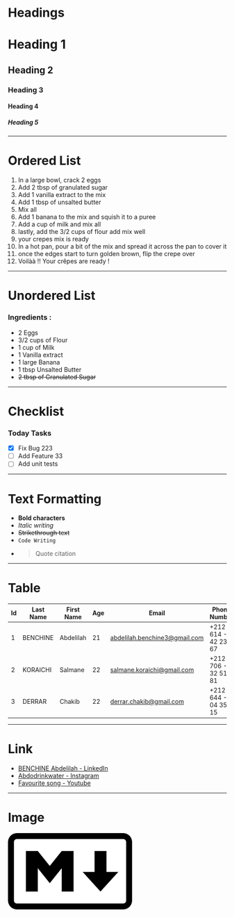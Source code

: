 # Headings
# Heading 1
## Heading 2
### Heading 3 
#### Heading 4 
##### Heading 5
---

# Ordered List
1. In a large bowl, crack 2 eggs
1. Add 2 tbsp of granulated sugar
1. Add 1 vanilla extract to the mix
1. Add 1 tbsp of unsalted butter
1. Mix all 
1. Add 1 banana to the mix and squish it to a puree
1. Add a cup of milk and mix all 
1. lastly, add the 3/2 cups of flour add mix well 
1. your crepes mix is ready
1. In a hot pan, pour a bit of the mix and spread it across the pan to cover it
1. once the edges start to turn golden brown, flip the crepe over
1. Voilàà !! Your crêpes are ready !

---

# Unordered List
### Ingredients :
- 2 Eggs
- 3/2 cups of Flour
- 1 cup of Milk
- 1 Vanilla extract
- 1 large Banana
- 1 tbsp Unsalted Butter
- ~~2 tbsp of Granulated Sugar~~

---
# Checklist 
### Today Tasks
- [x] Fix Bug 223
- [ ] Add Feature 33
- [ ] Add unit tests

---
# Text Formatting
- **Bold characters**
- _Italic writing_
- ~~Strikethrough text~~
- `Code Writing` 
- > Quote citation

---
# Table
| Id | Last Name | First Name | Age | Email | Phone Number |
| -- | --------- | ---------- | --- | ----- | ------------ |
| 1 | BENCHINE | Abdelilah | 21 | abdelilah.benchine3@gmail.com | +212 614 - 42 23 67 |
| 2 | KORAICHI | Salmane | 22 | salmane.koraichi@gmail.com | +212 706 - 32 51 81 |
| 3 | DERRAR | Chakib | 22 | derrar.chakib@gmail.com | +212 644 - 04 35 15 |

---
# Link
- [BENCHINE Abdelilah - LinkedIn]([www.youtube.com](https://www.linkedin.com/in/abdelilah-benchine-5ab323232/))
- [Abdodrinkwater - Instagram](https://www.instagram.com/abdodrinkwater/)
- [Favourite song - Youtube](https://youtu.be/aatr_2MstrI?si=OGpu1chZEx3FIxNd)

---
# Image
![alt text](https://github.com/BENCHINE11/Github-learning-journey/raw/master/src/assets/markdown.png "Markdown Logo")

